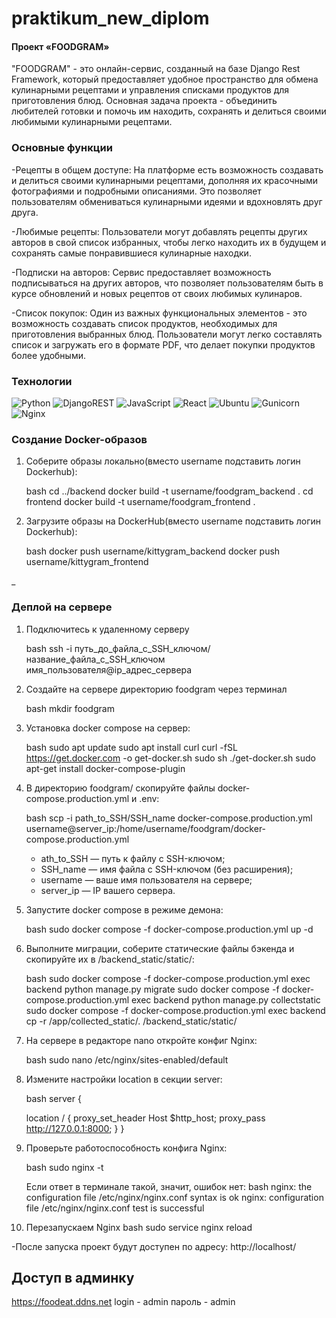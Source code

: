# praktikum_new_diplom
#### Проект «FOODGRAM»

"FOODGRAM" - это онлайн-сервис, созданный на базе Django Rest Framework, который предоставляет удобное пространство для обмена кулинарными рецептами и управления списками продуктов для приготовления блюд. Основная задача проекта - объединить любителей готовки и помочь им находить, сохранять и делиться своими любимыми кулинарными рецептами.

### Основные функции

-Рецепты в общем доступе: На платформе есть возможность создавать и делиться своими кулинарными рецептами, дополняя их красочными фотографиями и подробными описаниями. Это позволяет пользователям обмениваться кулинарными идеями и вдохновлять друг друга.

-Любимые рецепты: Пользователи могут добавлять рецепты других авторов в свой список избранных, чтобы легко находить их в будущем и сохранять самые понравившиеся кулинарные находки.

-Подписки на авторов: Сервис предоставляет возможность подписываться на других авторов, что позволяет пользователям быть в курсе обновлений и новых рецептов от своих любимых кулинаров.

-Список покупок: Один из важных функциональных элементов - это возможность создавать список продуктов, необходимых для приготовления выбранных блюд. Пользователи могут легко составлять список и загружать его в формате PDF, что делает покупки продуктов более удобными.

### Технологии

![Python](https://img.shields.io/badge/python-3670A0?style=for-the-badge&logo=python&logoColor=ffdd54) ![DjangoREST](https://img.shields.io/badge/DJANGO-REST-ff1709?style=for-the-badge&logo=django&logoColor=white&color=ff1709&labelColor=blue) ![JavaScript](https://img.shields.io/badge/javascript-%23323330.svg?style=for-the-badge&logo=javascript&logoColor=%23F7DF1E) ![React](https://img.shields.io/badge/react-%2320232a.svg?style=for-the-badge&logo=react&logoColor=%2361DAFB) ![Ubuntu](https://img.shields.io/badge/Ubuntu-E95420?style=for-the-badge&logo=ubuntu&logoColor=white) ![Gunicorn](https://img.shields.io/badge/gunicorn-%298729.svg?style=for-the-badge&logo=gunicorn&logoColor=white) ![Nginx](https://img.shields.io/badge/nginx-%23009639.svg?style=for-the-badge&logo=nginx&logoColor=white)

### Создание Docker-образов

1.  Соберите образы локально(вместо username подставить логин Dockerhub):

    bash
    cd ../backend
    docker build -t username/foodgram_backend .
    cd frontend
    docker build -t username/foodgram_frontend .
    

2. Загрузите образы на DockerHub(вместо username подставить логин Dockerhub):

    bash
    docker push username/kittygram_backend
    docker push username/kittygram_frontend
    

_
### Деплой на сервере

1. Подключитесь к удаленному серверу

    bash
    ssh -i путь_до_файла_с_SSH_ключом/название_файла_с_SSH_ключом имя_пользователя@ip_адрес_сервера 
    

2. Создайте на сервере директорию foodgram через терминал

    bash
    mkdir foodgram
    

3. Установка docker compose на сервер:

    bash
    sudo apt update
    sudo apt install curl
    curl -fSL https://get.docker.com -o get-docker.sh
    sudo sh ./get-docker.sh
    sudo apt-get install docker-compose-plugin
    

4. В директорию foodgram/ скопируйте файлы docker-compose.production.yml и .env:

    bash
    scp -i path_to_SSH/SSH_name docker-compose.production.yml username@server_ip:/home/username/foodgram/docker-compose.production.yml
    * ath_to_SSH — путь к файлу с SSH-ключом;
    * SSH_name — имя файла с SSH-ключом (без расширения);
    * username — ваше имя пользователя на сервере;
    * server_ip — IP вашего сервера.
    

5. Запустите docker compose в режиме демона:

    bash
    sudo docker compose -f docker-compose.production.yml up -d
    

6. Выполните миграции, соберите статические файлы бэкенда и скопируйте их в /backend_static/static/:

    bash
    sudo docker compose -f docker-compose.production.yml exec backend python manage.py migrate
    sudo docker compose -f docker-compose.production.yml exec backend python manage.py collectstatic
    sudo docker compose -f docker-compose.production.yml exec backend cp -r /app/collected_static/. /backend_static/static/
    

7. На сервере в редакторе nano откройте конфиг Nginx:

    bash
    sudo nano /etc/nginx/sites-enabled/default
    

8. Измените настройки location в секции server:

    bash
    server {

    location / {
        proxy_set_header Host $http_host;
        proxy_pass http://127.0.0.1:8000;
    }
    }

9. Проверьте работоспособность конфига Nginx:

    bash
    sudo nginx -t
    
    Если ответ в терминале такой, значит, ошибок нет:
    bash
    nginx: the configuration file /etc/nginx/nginx.conf syntax is ok
    nginx: configuration file /etc/nginx/nginx.conf test is successful
    

10. Перезапускаем Nginx
    bash
    sudo service nginx reload

-После запуска проект будут доступен по адресу: http://localhost/    

## Доступ в админку
https://foodeat.ddns.net
login - admin
пароль - admin